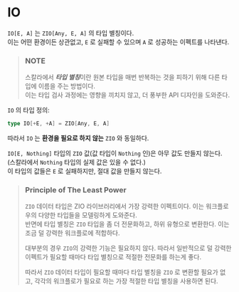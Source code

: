 # IO

`IO[E, A]` 는 `ZIO[Any, E, A]` 의 타입 별칭이다.</br>
이는 어떤 환경이든 상관없고, `E` 로 실패할 수 있으며 `A` 로 성공하는 이펙트를 나타낸다.

> ### NOTE
> 스칼라에서 ***타입 별칭***이란 원본 타입을 매번 반복하는 것을 피하기 위해 다른 타입에 이름을 주는 방법이다.</br>
> 이는 타입 검사 과정에는 영향을 끼치지 않고, 더 풍부한 API 디자인을 도와준다.

`IO` 의 타입 정의:
```scala mdoc:silent
type IO[+E, +A] = ZIO[Any, E, A]
```

따라서 `IO` 는 **환경을 필요로 하지 않는** `ZIO` 와 동일하다.

`IO[E, Nothing]` 타입의 `ZIO` 값(값 타입이 `Nothing` 인)은 아무 값도 만들지 않는다. (스칼라에서 `Nothing` 타입의 실제 값은 있을 수 없다.)</br>
이 타입의 값들은 `E` 로 실패하지만, 절대 값을 만들지 않는다.

> ### Principle of The Least Power
> `ZIO` 데이터 타입은 ZIO 라이브러리에서 가장 강력한 이펙트이다. 이는 워크플로우의 다양한 타입들을 모델링하게 도와준다.</br>
> 반면에 타입 별칭은 `ZIO` 타입을 좀 더 전문화하고, 하위 유형으로 변환한다. 이는 조금 덜 강력한 워크플로에 적합하다.
>
> 대부분의 경우 `ZIO`의 강력한 기능은 필요하지 않다. 따라서 일반적으로 덜 강력한 이펙트가 필요할 때마다 타입 별칭으로 적절한 전문화를 하는게 좋다.</br>
> 
> 따라서 `ZIO` 데이터 타입이 필요할 때마다 타입 별칭을 `ZIO` 로 변환할 필요가 없고, 각각의 워크플로가 필요로 하는 가장 적절한 타입 별칭을 사용하면 된다.